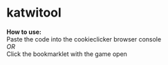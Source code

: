 # katwitool
**How to use:**  
Paste the code into the cookieclicker browser console  
*OR*  
Click the bookmarklet with the game open
